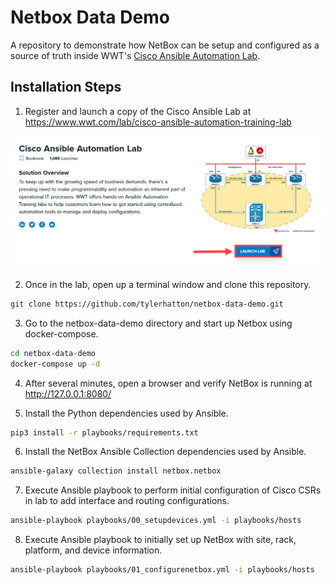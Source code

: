 # Netbox Data Demo

A repository to demonstrate how NetBox can be setup and configured as a source of truth inside WWT's [Cisco Ansible Automation Lab](https://www.wwt.com/lab/cisco-ansible-automation-training-lab).

## Installation Steps

1. Register and launch a copy of the Cisco Ansible Lab at https://www.wwt.com/lab/cisco-ansible-automation-training-lab

![Image of Lab Page](images/image1.png)

2. Once in the lab, open up a terminal window and clone this repository.

```bash
git clone https://github.com/tylerhatton/netbox-data-demo.git
```

3. Go to the netbox-data-demo directory and start up Netbox using docker-compose.

```bash
cd netbox-data-demo
docker-compose up -d
```

4. After several minutes, open a browser and verify NetBox is running at http://127.0.0.1:8080/

5. Install the Python dependencies used by Ansible.

```bash
pip3 install -r playbooks/requirements.txt
```

6. Install the NetBox Ansible Collection dependencies used by Ansible.

```bash
ansible-galaxy collection install netbox.netbox
```

7. Execute Ansible playbook to perform initial configuration of Cisco CSRs in lab to add interface and routing configurations.

```bash
ansible-playbook playbooks/00_setupdevices.yml -i playbooks/hosts
```

8. Execute Ansible playbook to initially set up NetBox with site, rack, platform, and device information.

```bash
ansible-playbook playbooks/01_configurenetbox.yml -i playbooks/hosts
```